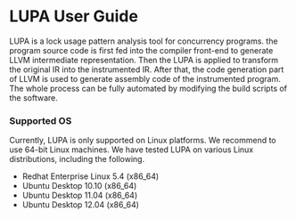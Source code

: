 LUPA User Guide
====

LUPA is a lock usage pattern analysis tool for concurrency programs. the program source code is first fed into the compiler front-end to generate LLVM intermediate representation. Then the LUPA is applied to transform the original IR into the instrumented IR. After that, the code generation part of LLVM is used to generate assembly code of the instrumented program. The whole process can be fully automated by modifying the build scripts of the software.

### Supported OS

Currently, LUPA is only supported on Linux platforms. We recommend to use 64-bit Linux machines. We have tested LUPA on various Linux distributions, including the following.

* Redhat Enterprise Linux 5.4 (x86\_64)
* Ubuntu Desktop 10.10 (x86\_64)
* Ubuntu Desktop 11.04 (x86\_64)
* Ubuntu Desktop 12.04 (x86\_64)


